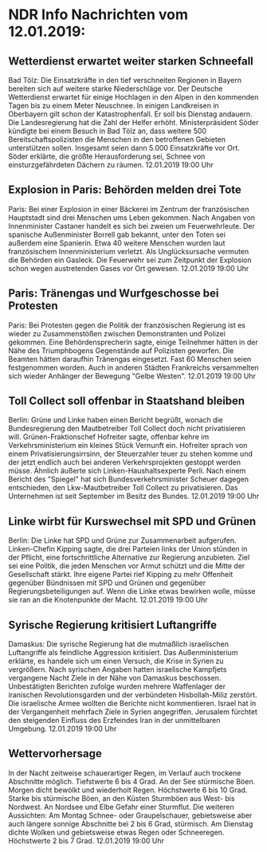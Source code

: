 # NDR Info Nachrichten vom 12.01.2019:


## Wetterdienst erwartet weiter starken Schneefall
Bad Tölz: Die Einsatzkräfte in den tief verschneiten Regionen in Bayern bereiten sich auf weitere starke Niederschläge vor. Der Deutsche Wetterdienst erwartet für einige Hochlagen in den Alpen in den kommenden Tagen bis zu einem Meter Neuschnee. In einigen Landkreisen in Oberbayern gilt schon der Katastrophenfall. Er soll bis Dienstag andauern. Die Landesregierung hat die Zahl der Helfer erhöht. Ministerpräsident Söder kündigte bei einem Besuch in Bad Tölz an, dass weitere 500 Bereitschaftspolizisten die Menschen in den betroffenen Gebieten unterstützen sollen. Insgesamt seien dann 5.000 Einsatzkräfte vor Ort. Söder erklärte, die größte Herausforderung sei, Schnee von einsturzgefährdeten Dächern zu räumen. 12.01.2019 19:00 Uhr 

## Explosion in Paris: Behörden melden drei Tote
Paris: Bei einer Explosion in einer Bäckerei im Zentrum der französischen Hauptstadt sind drei Menschen ums Leben gekommen. Nach Angaben von Innenminister Castaner handelt es sich bei zweien um Feuerwehrleute. Der spanische Außenminister Borrell gab bekannt, unter den Toten sei außerdem eine Spanierin. Etwa 40 weitere Menschen wurden laut französischem Innenministerium verletzt. Als Unglücksursache vermuten die Behörden ein Gasleck. Die Feuerwehr sei zum Zeitpunkt der Explosion schon wegen austretenden Gases vor Ort gewesen. 12.01.2019 19:00 Uhr 

## Paris: Tränengas und Wurfgeschosse bei Protesten
Paris: Bei Protesten gegen die Politik der französischen Regierung ist es wieder zu Zusammenstößen zwischen Demonstranten und Polizei gekommen. Eine Behördensprecherin sagte, einige Teilnehmer hätten in der Nähe des Triumphbogens Gegenstände auf Polizisten geworfen. Die Beamten hätten daraufhin Tränengas eingesetzt. Fast 60 Menschen seien festgenommen worden. Auch in anderen Städten Frankreichs versammelten sich wieder Anhänger der Bewegung "Gelbe Westen". 12.01.2019 19:00 Uhr 

## Toll Collect soll offenbar in Staatshand bleiben
Berlin:	Grüne und Linke haben einen Bericht begrüßt, wonach die Bundesregierung den Mautbetreiber Toll Collect doch nicht privatisieren will. Grünen-Fraktionschef Hofreiter sagte, offenbar kehre im Verkehrsministerium ein kleines Stück Vernunft ein. Hofreiter sprach von einem Privatisierungsirrsinn, der Steuerzahler teuer zu stehen komme und der jetzt endlich auch bei anderen Verkehrsprojekten gestoppt werden müsse. Ähnlich äußerte sich Linken-Haushaltsexperte Perli. Nach einem Bericht des "Spiegel" hat sich Bundesverkehrsminister Scheuer dagegen entschieden, den Lkw-Mautbetreiber Toll Collect zu privatisieren. Das Unternehmen ist seit September im Besitz des Bundes. 12.01.2019 19:00 Uhr 

## Linke wirbt für Kurswechsel mit SPD und Grünen
Berlin:	Die Linke hat SPD und Grüne zur Zusammenarbeit aufgerufen. Linken-Chefin Kipping sagte, die drei Parteien links der Union stünden in der Pflicht, eine fortschrittliche Alternative zur Regierung anzubieten. Ziel sei eine Politik, die jeden Menschen vor Armut schützt und die Mitte der Gesellschaft stärkt. Ihre eigene Partei rief Kipping zu mehr Offenheit gegenüber Bündnissen mit SPD und Grünen und gegenüber Regierungsbeteiligungen auf. Wenn die Linke etwas bewirken wolle, müsse sie ran an die Knotenpunkte der Macht. 12.01.2019 19:00 Uhr 

## Syrische Regierung kritisiert Luftangriffe
Damaskus: Die syrische Regierung hat die mutmaßlich israelischen Luftangriffe als feindliche Aggression kritisiert. Das Außenministerium erklärte, es handele sich um einen Versuch, die Krise in Syrien zu vergrößern. Nach syrischen Angaben hatten israelische Kampfjets vergangene Nacht Ziele in der Nähe von Damaskus beschossen. Unbestätigten Berichten zufolge wurden mehrere Waffenlager der iranischen Revolutionsgarden und der verbündeten Hisbollah-Miliz zerstört. Die israelische Armee wollten die Berichte nicht kommentieren. Israel hat in der Vergangenheit mehrfach Ziele in Syrien angegriffen. Jerusalem fürchtet den steigenden Einfluss des Erzfeindes Iran in der unmittelbaren Umgebung. 12.01.2019 19:00 Uhr 

## Wettervorhersage
In der Nacht zeitweise schauerartiger Regen, im Verlauf auch trockene Abschnitte möglich. Tiefstwerte 6 bis 4 Grad. An der See stürmische Böen. Morgen dicht bewölkt und wiederholt Regen. Höchstwerte 6 bis 10 Grad. Starke bis stürmische Böen, an den Küsten Sturmböen aus West- bis Nordwest. An Nordsee und Elbe Gefahr einer Sturmflut. Die weiteren Aussichten: Am Montag Schnee- oder Graupelschauer, gebietsweise aber auch längere sonnige Abschnitte bei 2 bis 6 Grad, stürmisch. Am Dienstag dichte Wolken und gebietsweise etwas Regen oder Schneeregen. Höchstwerte 2 bis 7 Grad. 12.01.2019 19:00 Uhr 
